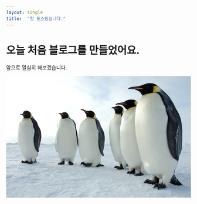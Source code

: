 ```yaml
---
layout: single
title:  "첫 포스팅입니다."
---
```


# 오늘 처음 블로그를 만들었어요.

앞으로 열심히 해보겠습니다.

![penguin.jpg](..\images\2025-03-01-first\d39e42ef0db889fbfb6f6fa316ad22feb6f6dda3.jpg)

